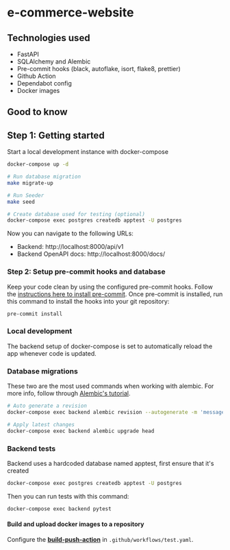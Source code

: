 # e-commerce-website

## Technologies used

- FastAPI
- SQLAlchemy and Alembic
- Pre-commit hooks (black, autoflake, isort, flake8, prettier)
- Github Action
- Dependabot config
- Docker images

## Good to know

## Step 1: Getting started

Start a local development instance with docker-compose

```bash
docker-compose up -d

# Run database migration
make migrate-up

# Run Seeder
make seed

# Create database used for testing (optional)
docker-compose exec postgres createdb apptest -U postgres
```

Now you can navigate to the following URLs:

- Backend: http://localhost:8000/api/v1
- Backend OpenAPI docs: http://localhost:8000/docs/
<!-- - Frontend: http://localhost:3000 -->

### Step 2: Setup pre-commit hooks and database

Keep your code clean by using the configured pre-commit hooks. Follow the [instructions here to install pre-commit](https://pre-commit.com/). Once pre-commit is installed, run this command to install the hooks into your git repository:

```bash
pre-commit install
```

### Local development

The backend setup of docker-compose is set to automatically reload the app whenever code is updated.

### Database migrations

These two are the most used commands when working with alembic. For more info, follow through [Alembic's tutorial](https://alembic.sqlalchemy.org/en/latest/tutorial.html).

```bash
# Auto generate a revision
docker-compose exec backend alembic revision --autogenerate -m 'message'

# Apply latest changes
docker-compose exec backend alembic upgrade head
```

### Backend tests

Backend uses a hardcoded database named apptest, first ensure that it's created

```bash
docker-compose exec postgres createdb apptest -U postgres
```

Then you can run tests with this command:

```bash
docker-compose exec backend pytest
```

#### Build and upload docker images to a repository

Configure the [**build-push-action**](https://github.com/marketplace/actions/build-and-push-docker-images) in `.github/workflows/test.yaml`.
